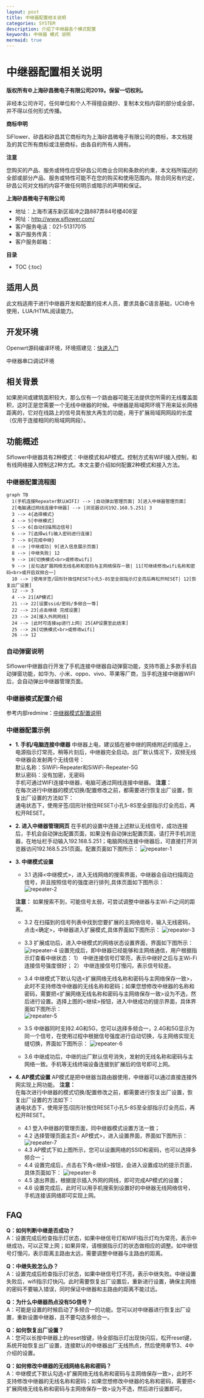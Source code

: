 ```yaml
---
layout: post
title: 中继器配置相关说明
categories: SYSTEM
description: 介绍了中继器各个模式配置
keywords: 中继器 模式 说明
mermaid: true
---
```


# 中继器配置相关说明

**版权所有©上海矽昌微电子有限公司2019。保留一切权利。**

非经本公司许可，任何单位和个人不得擅自摘抄、复制本文档内容的部分或全部，并不得以任何形式传播。

**商标申明**

SiFlower、矽昌和矽昌其它商标均为上海矽昌微电子有限公司的商标，本文档提及的其它所有商标或注册商标，由各自的所有人拥有。

**注意**

您购买的产品、服务或特性应受矽昌公司商业合同和条款的约束，本文档所描述的全部或部分产品、服务或特性可能不在您的购买和使用范围内。除合同另有约定，矽昌公司对文档的内容不做任何明示或暗示的声明和保证。

**上海矽昌微电子有限公司**
- 地址：上海市浦东新区祖冲之路887弄84号楼408室
- 网址：http://www.siflower.com/
- 客户服务电话：021-51317015
- 客户服务传真：
- 客户服务邮箱：


**目录**

* TOC
{:toc}


## 适用人员

此文档适用于进行中继器开发和配置的技术人员，要求具备C语言基础，UCI命令使用，LUA/HTML阅读能力。

## 开发环境

Openwrt源码编译环境，环境搭建见：[快速入门](/_posts/blog/system/2020-08-05-quick_start.md)

中继器串口调试环境

## 相关背景

如果房间或建筑面积较大，那么仅有一个路由器可能无法提供您所需的无线覆盖面积，这时正是您需要一个无线中继器的时候。中继器是局域网环境下用来延长网络距离的，它对在线路上的信号具有放大再生的功能，用于扩展局域网网段的长度（仅用于连接相同的局域网网段）。


## 功能概述

Siflower中继器具有2种模式：中继模式和AP模式。控制方式有WIFI接入控制，和有线网络接入控制这2种方式。本文主要介绍如何配置2种模式和接入方法。

### 中继器配置流程图

```mermaid
graph TB
  1(手机连接Repeater默认WIFI) --> |自动弹出管理页面| 3[进入中继器管理页面]
  2[电脑通过网线连接中继器] --> |浏览器访问192.168.5.251| 3
  3 --> 4{选择模式}
  4 --> 5[中继模式]
  5 --> 6[自动扫描周边信号]
  6 --> 7[选择wifi输入密码进行连接]
  7 --> 8{完成中继}
  8 --> |中继成功| 9[进入信息展示页面]
  8 --> |中继失败| 12
  9 --> 10[切换模式<br>或修改wifi]
  9 --> |反勾选扩展网络无线名称和密码与主网络保存一致| 11[可继续修改wifi名称和密码<br>或开启双频合一]
  10 --> |使用牙签/回形针按住RESET小孔5-8S至全部指示灯全亮后再松开RESET| 12[恢复出厂设置]
  12 --> 3
  4 --> 21[AP模式]
  21 --> 22[设置ssid/密码/多频合一等]
  22 --> 23[点击继续 完成设置]
  23 --> 24[接入外网网线]
  24 --> |此时可连接ap进行上网| 25[AP设置至此结束]
  25 --> 26[切换模式<br>或修改wifi]
  26 --> 12
```

### 自动弹窗说明

Siflower中继器自行开发了手机连接中继器自动弹窗功能，支持市面上多款手机自动弹窗功能，如华为、小米、oppo、vivo、苹果等厂商，当手机连接中继器WIFI后，会自动弹出中继器管理页面。  

### 中继器模式配置介绍

参考内部redmine：[中继器模式配置说明](http://redmine.siflower.cn/redmine/issues/7402)


### 中继器配置示例

- **1. 手机/电脑连接中继器**
  中继器上电，建议插在被中继的网络附近的插座上，电源指示灯常亮，稍等片刻后，中继器完全启动。出厂默认情况下，双频无线中继器会发射两个无线信号：  
  默认名称：SiWiFi-Repeater和SiWiFi-Repeater-5G  
  默认密码：没有加密，无密码  
  手机可通过WIFI连接中继器，电脑可通过网线连接中继器。
  **注意：**  
  在每次进行中继器的模式切换/配置修改之前，都需要进行恢复出厂设置，恢复出厂设置的方法如下：  
  通电状态下，使用牙签/回形针按住RESET小孔5-8S至全部指示灯全亮后，再松开RESET。

- **2. 进入中继器管理网页**
  在手机的设置中连接上述默认无线信号，成功连接后，手机会自动弹出配置页面，如果没有自动弹出配置页面，请打开手机浏览器，在地址栏手动输入192.168.5.251；电脑网线连接中继器后，可直接打开浏览器访问192.168.5.251页面。配置页面如下图所示：
  ![repeater-1](/assets/images/repeater_guide/repeater-1.png)
  
- **3. 中继模式设置**
  - 3.1 选择<中继模式>，进入无线网络的搜索界面，中继器会自动扫描周边信号，并且按照信号的强度进行排列,具体页面如下图所示：
  ![repeater-2](/assets/images/repeater_guide/repeater-2.png)

  **注意：**
  如果搜索不到，可能信号太弱，可尝试调整中继器与主Wi-Fi之间的距离。
  - 3.2 在扫描到的信号列表中找到您要扩展的主网络信号，输入无线密码，点击<确定>，中继器进入扩展模式,具体界面如下图所示：
  ![repeater-3](/assets/images/repeater_guide/repeater-3.png)
  
  - 3.3 扩展成功后，进入中继模式的网络状态设置界面，界面如下图所示：
    ![repeater-4](/assets/images/repeater_guide/repeater-4.png)
	设置完成后，即中继器已经能够和主网络通信，用户根据指示灯查看中继状态：
	1） 中继连接信号灯常亮，表示中继好之后与主Wi-Fi连接信号强度很好；
	2） 中继连接信号灯慢闪，表示信号较差。

  - 3.4 中继模式下默认勾选<扩展网络无线名称和密码与主网络保存一致>，此时不支持修改中继器的无线名称和密码；如果您想修改中继器的名称和密码，需要把<扩展网络无线名称和密码与主网络保存一致>设为不选，然后进行设置。选择上图的<继续>按钮，进入中继成功的提示界面，具体界面如下图所示：  
  ![repeater-5](/assets/images/repeater_guide/repeater-5.png)
  
  - 3.5 中继器同时支持2.4G和5G，您可以选择多频合一，2.4G和5G显示为同一个信号，在使用过程中根据信号强度进行自动切换，与主网络实现无缝切换，界面如下图所示：
  ![repeater-6](/assets/images/repeater_guide/repeater-6.png)
  
  - 3.6 中继成功后，中继的出厂默认信号消失，发射的无线名称和密码与主网络一致。手机等无线终端设备连接到扩展后的信号即可上网。
  
  
- **4. AP模式设置**
  AP模式是把中继器当路由器使用，中继器可以通过直接连接外网实现上网功能。
  **注意：**  
  在每次进行中继器的模式切换/配置修改之前，都需要进行恢复出厂设置，恢复出厂设置的方法如下：  
  通电状态下，使用牙签/回形针按住RESET小孔5-8S至全部指示灯全亮后，再松开RESET。

  - 4.1 登入中继器的管理页面，同中继器模式设置方法一致；
  - 4.2 选择管理页面主页< AP模式>，进入设置界面，界面如下图所示：
  ![repeater-7](/assets/images/repeater_guide/repeater-7.png)
  - 4.3 AP模式下如上图所示，您可以设置网络的SSID和密码，也可以选择多频合一；
  - 4.4 设置完成后，点击右下角<继续>按钮，会进入设置成功的提示页面，具体页面如下：
  ![repeater-8](/assets/images/repeater_guide/repeater-8.png)
  - 4.5 退出界面，根据提示插入外网的网线，即可完成AP模式的设置；
  - 4.6 设置完成后，此时可以用手机搜索到设置好的中继器无线网络信号，手机连接该网络即可实现上网。


## FAQ

**Q：如何判断中继是否成功？**  
A：设置完成后检查指示灯状态，如果中继信号灯和WIFI指示灯均为常亮，表示中继成功，可以正常上网；如果异常，请根据指示灯的状态做相应的调整。如中继信号灯慢闪，表示距离主路由太远，需要调整中继器与主路由的距离。

**Q：中继失败怎么办？**  
A：设置完成后检查指示灯状态，如果中继信号灯不亮，表示中继失败。中继设置失败后，wifi指示灯快闪。此时需要恢复出厂设置后，重新进行设置，确保主网络的密码不要输入错误，同时保证中继器和主路由的距离不能过远。

**Q：为什么中继器热点没有5G信号？**  
A：可能是设置的时候启动了多频合一的功能。您可以对中继器进行恢复出厂设置，重新设置中继器，且不要勾选多频合一。

**Q：如何恢复出厂设置？**  
A：您可以长按中继器上的reset按键，待全部指示灯出现快闪后，松开reset键，系统开始恢复出厂设置，连接默认的中继器出厂无线热点，然后使用章节3、4中介绍的设置。

**Q：如何修改中继器的无线网络名称和密码？**  
A：中继模式下默认勾选<扩展网络无线名称和密码与主网络保存一致>，此时不支持修改中继器的无线名称和密码；如果您想修改中继器的名称和密码，需要把<扩展网络无线名称和密码与主网络保存一致>设为不选，然后进行设置即可。